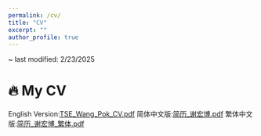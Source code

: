 ```yaml
---
permalink: /cv/
title: "CV"
excerpt: ""
author_profile: true
---
```


~ last modified: 2/23/2025

# 🔥 My CV
English Version:[TSE_Wang_Pok_CV.pdf](https://github.com/user-attachments/files/18929349/TSE_Wang_Pok_CV.pdf)
简体中文版:[简历_谢宏博.pdf](https://github.com/user-attachments/files/18929351/_.pdf)
繁体中文版:[简历_谢宏博_繁体.pdf](https://github.com/user-attachments/files/18929354/_._.pdf)

<script type='text/javascript' id='clustrmaps' src='//cdn.clustrmaps.com/map_v2.js?cl=ffffff&w=300&t=n&d=VtuMTGPTkeAnHKKoDeGVhdPnIQXWl3H-5NAwHr0C6WY'></script>
